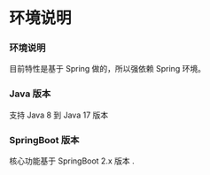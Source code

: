 # 环境说明

### 环境说明

目前特性是基于 Spring 做的，所以强依赖 Spring 环境。

### Java 版本

支持 Java 8 到 Java 17 版本

### SpringBoot 版本

核心功能基于 SpringBoot 2.x 版本
. 



